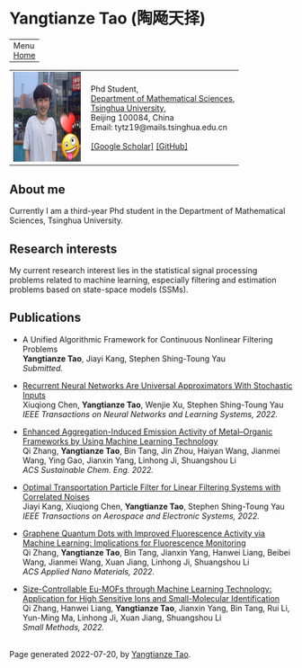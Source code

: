 <!DOCTYPE html PUBLIC "-//W3C//DTD XHTML 1.1//EN"
  "http://www.w3.org/TR/xhtml11/DTD/xhtml11.dtd">
<html xmlns="http://www.w3.org/1999/xhtml" xml:lang="en">
<head>
<meta name="generator" content="jemdoc, see http://jemdoc.jaboc.net/" />
<meta http-equiv="Content-Type" content="text/html;charset=utf-8" />
<link rel="stylesheet" href="jemdoc.css" type="text/css" />
<title>Yangtianze Tao (陶飏天择)</title>
</head>
<body>
<table summary="Table for page layout." id="tlayout">
<tr valign="top">
<td id="layout-menu">
<div class="menu-category">Menu</div>
<div class="menu-item"><a href="index.html" class="current">Home</a></div>
</td>
<div id="layout-content">
<div id="toptitle">
<h1>Yangtianze Tao (陶飏天择)</h1>
</div>
<table class="imgtable"><tr><td>
<a href="https://calibertytz.github.io/"><img src="./my_photo.jpg" alt="alt text" width="120px" height="160px" /></a>&nbsp;</td>
<td align="left"><p>Phd Student,<br />
<a href="https://math.tsinghua.edu.cn/">Department of Mathematical Sciences</a>, <br />
<a href="http://www.tsinghua.edu.cn/">Tsinghua University</a>, <br />
Beijing 100084, China <br /> 
Email: tytz19@mails.tsinghua.edu.cn <br />
<br />
 <a href="https://scholar.google.com/citations?hl=zh-CN&user=-8aFiNIAAAAJ">[Google Scholar]</a> 
  <a href="https://github.com/calibertytz">[GitHub]</a> </p>
</td></tr></table>
<h2>About me</h2>
<p>Currently I am a third-year Phd student in the Department of Mathematical Sciences, Tsinghua University.<br /></p>
<h2>Research interests</h2>
<p>My current research interest lies in the statistical signal processing problems related to machine learning, especially filtering and estimation problems based on state-space models (SSMs).</p>
<h2>Publications</h2>
 <ul>
<li><p><a>A Unified Algorithmic Framework for  Continuous Nonlinear Filtering Problems
</a> <br />
<b>Yangtianze Tao</b>, Jiayi Kang, Stephen Shing-Toung Yau <br />
<i>Submitted.</i></p>
</li>
</ul>
 <ul>
<li><p><a href="https://ieeexplore.ieee.org/document/9714720">Recurrent Neural Networks Are Universal Approximators With Stochastic Inputs
</a> <br />
Xiuqiong Chen, <b>Yangtianze Tao</b>, Wenjie Xu, Stephen Shing-Toung Yau <br />
<i>IEEE Transactions on Neural Networks and Learning Systems, 2022.</i></p>
</li>
</ul>
 <ul>
<li><p><a href="https://pubs.acs.org/doi/10.1021/acssuschemeng.2c01529">Enhanced Aggregation-Induced Emission Activity of Metal–Organic Frameworks by Using Machine Learning Technology
</a> <br />
Qi Zhang, <b>Yangtianze Tao</b>, Bin Tang, Jin Zhou, Haiyan Wang, Jianmei Wang, Ying Gao, Jianxin Yang, Linhong Ji, Shuangshou Li  <br />
<i>ACS Sustainable Chem. Eng. 2022.</i></p>
</li>
</ul>
 <ul>
<li><p><a href="https://ieeexplore.ieee.org/document/9756375">Optimal Transportation Particle Filter for Linear Filtering Systems with Correlated Noises
</a> <br />
Jiayi Kang, Xiuqiong Chen, <b>Yangtianze Tao</b>, Stephen Shing-Toung Yau <br />
<i>IEEE Transactions on Aerospace and Electronic Systems, 2022.</i></p>
</li>
</ul>
 <ul>
<li><p><a href="https://pubs.acs.org/doi/10.1021/acsanm.1c04391">Graphene Quantum Dots with Improved Fluorescence Activity via Machine Learning: Implications for Fluorescence Monitoring
</a> <br />
Qi Zhang, <b>Yangtianze Tao</b>, Bin Tang, Jianxin Yang, Hanwei Liang, Beibei Wang, Jianmei Wang, Xuan Jiang, Linhong Ji, Shuangshou Li<br />
<i>ACS Applied Nano Materials, 2022.</i></p>
</li>
</ul>
 <ul>
<li><p><a href="https://onlinelibrary.wiley.com/doi/10.1002/smtd.202200208">Size-Controllable Eu-MOFs through Machine Learning Technology: Application for High Sensitive Ions and Small-Molecular Identification
</a> <br />
Qi Zhang, Hanwei Liang, <b>Yangtianze Tao</b>, Jianxin Yang, Bin Tang, Rui Li, Yun-Ming Ma, Linhong Ji, Xuan Jiang, Shuangshou Li <br />
<i>Small Methods, 2022.</i></p>
</li>
</ul>
<div id="footer">
<div id="footer-text">
<br>Page generated 2022-07-20, by <a href="https://calibertytz.github.io/">Yangtianze Tao</a>.
</div>
</div>
</div>
</body>
</html>
